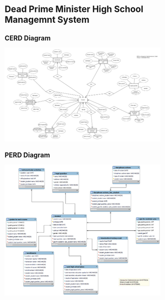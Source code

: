 # Dead Prime Minister High School Managemnt System
## CERD Diagram
![CERD](CERD_diagram.png)

## PERD Diagram
![PERD](PERD_diagram.png)
